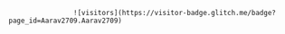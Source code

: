 
                    ![visitors](https://visitor-badge.glitch.me/badge?page_id=Aarav2709.Aarav2709)
